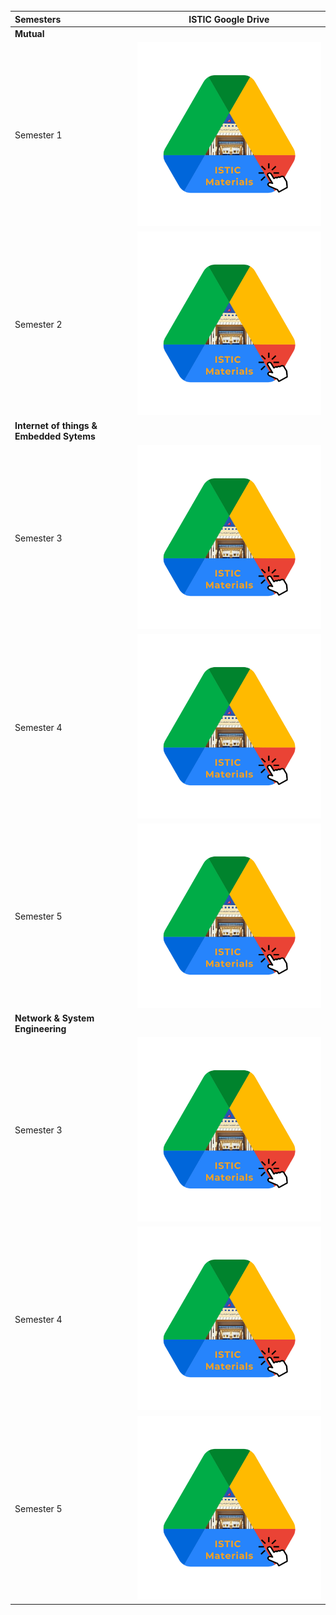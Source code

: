 <br>
<br>
<br>

| Semesters             |          ISTIC Google Drive                  |  
|:--------                              |:--------:                    | 
| **Mutual**                         |                              |   
| Semester 1                         |      [<img src="images/Drive/ISTIC_Drive.png" alt="Wait for it!">](https://drive.google.com/)                        |      
| Semester 2                        |       [<img src="images/Drive/ISTIC_Drive.png" alt="Wait for it!">](https://drive.google.com/)                        |      
| **Internet of things & Embedded Sytems**                         |                              |   
| Semester 3                         |      [<img src="images/Drive/ISTIC_Drive.png" alt="Wait for it!">](https://drive.google.com/)                        |      
| Semester 4                        |       [<img src="images/Drive/ISTIC_Drive.png" alt="Wait for it!">](https://drive.google.com/)                        |   
| Semester 5                        |     [<img src="images/Drive/ISTIC_Drive.png" alt="Wait for it!">](https://drive.google.com/)                          | 
| **Network & System Engineering**                         |                              |   
| Semester 3                         |      [<img src="images/Drive/ISTIC_Drive.png" alt="Wait for it!">](https://drive.google.com/)                        |      
| Semester 4                        |          [<img src="images/Drive/ISTIC_Drive.png" alt="Wait for it!">](https://drive.google.com/)                     |   
| Semester 5                        |     [<img src="images/Drive/ISTIC_Drive.png" alt="Wait for it!">](https://drive.google.com/)                          |     

